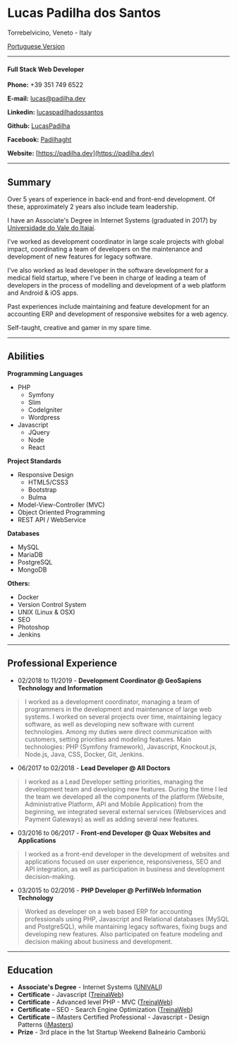 # Lucas Padilha dos Santos
Torrebelvicino, Veneto - Italy

[Portuguese Version](https://github.com/LucasPadilha/curriculo/blob/master/en-US.md)

---

#### Full Stack Web Developer

**Phone:** +39 351 749 6522

**E-mail:** [lucas@padilha.dev](mailto:lucas@padilha.dev)

**Linkedin:** [lucaspadilhadossantos](https://www.linkedin.com/in/lucaspadilhadossantos/)

**Github:** [LucasPadilha](https://www.github.com/LucasPadilha)

**Facebook:** [Padilhaght](https://www.facebook.com/padilhaght)

**Website:** [https://padilha.dev](https://padilha.dev)

---

## Summary

Over 5 years of experience in back-end and front-end development. Of these, approximately 2 years also include team leadership.

I have an Associate's Degree in Internet Systems (graduated in 2017) by [Universidade do Vale do Itajaí](https://univali.br).

I've worked as development coordinator in large scale projects with global impact, coordinating a team of developers on the maintenance and development of new features for legacy software.

I've also worked as lead developer in the software development for a medical field startup, where I've been in charge of leading a team of developers in the process of modelling and development of a web platform and Android & iOS apps.

Past experiences include maintaining and feature development for an accounting ERP and development of responsive websites for a web agency.

Self-taught, creative and gamer in my spare time. 

---

## Abilities

**Programming Languages**

* PHP 
    * Symfony
    * Slim
    * CodeIgniter
    * Wordpress
* Javascript
    * JQuery
    * Node
    * React

**Project Standards**

* Responsive Design
    * HTML5/CSS3
    * Bootstrap
    * Bulma
* Model-View-Controller (MVC)
* Object Oriented Programming
* REST API / WebService

**Databases**

* MySQL
* MariaDB
* PostgreSQL
* MongoDB

**Others:**

* Docker
* Version Control System
* UNIX (Linux & OSX)
* SEO
* Photoshop
* Jenkins

---

## Professional Experience

* 02/2018 to 11/2019 - **Development Coordinator @ GeoSapiens Technology and Information**

> I worked as a development coordinator, managing a team of programmers in the development and maintenance of large web systems.
> I worked on several projects over time, maintaining legacy software, as well as developing new software with current technologies.
> Among my duties were direct communication with customers, setting priorities and modeling features.
> Main technologies: PHP (Symfony framework), Javascript, Knockout.js, Node.js, Java, CSS, Docker, Git, Jenkins.

* 06/2017 to 02/2018 - **Lead Developer @ All Doctors**

> I worked as a Lead Developer setting priorities, managing the development team and developing new features.
> During the time I led the team we developed all the components of the platform (Website, Administrative Platform, API and Mobile Application) from the beginning, we integrated several external services (Webservices and Payment Gateways) as well as adding several new features.

* 03/2016 to 06/2017 - **Front-end Developer @ Quax Websites and Applications**

> I worked as a front-end developer in the development of websites and applications focused on user experience, responsiveness, SEO and API integration, as well as participation in business and development decision-making.

* 03/2015 to 02/2016 - **PHP Developer @ PerfilWeb Information Technology**

> Worked as developer on a web based ERP for accounting professionals using PHP, Javascript and Relational databases (MySQL and PostgreSQL), while mantaining legacy softwares, fixing bugs and developing new features.
> Also participated on feature modeling and decision making about business and development.


---


## Education

* **Associate's Degree** - Internet Systems ([UNIVALI](http://univali.br))
* **Certificate** - Javascript ([TreinaWeb](https://www.treinaweb.com.br/))
* **Certificate** - Advanced level PHP - MVC ([TreinaWeb](https://www.treinaweb.com.br/))
* **Certificate** – SEO - Search Engine Optimization ([TreinaWeb](https://www.treinaweb.com.br/))
* **Certificate** – iMasters Certified Professional - Javascript - Design Patterns ([iMasters](https://imasters.com/))
* **Prize** - 3rd place in the 1st Startup Weekend Balneário Camboriú
